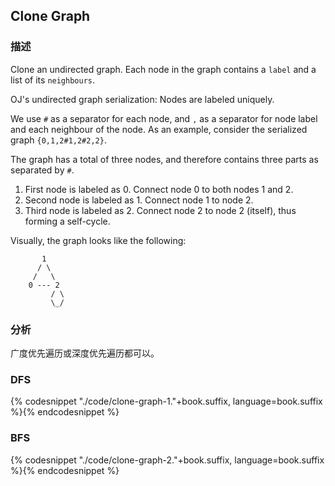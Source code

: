 ## Clone Graph


### 描述

Clone an undirected graph. Each node in the graph contains a `label` and a list of its `neighbours`.


OJ's undirected graph serialization:
Nodes are labeled uniquely.

We use `#` as a separator for each node, and `,` as a separator for node label and each neighbour of the node.
As an example, consider the serialized graph `{0,1,2#1,2#2,2}`.

The graph has a total of three nodes, and therefore contains three parts as separated by `#`.


1. First node is labeled as 0. Connect node 0 to both nodes 1 and 2.
1. Second node is labeled as 1. Connect node 1 to node 2.
1. Third node is labeled as 2. Connect node 2 to node 2 (itself), thus forming a self-cycle.

Visually, the graph looks like the following:

```
       1
      / \
     /   \
    0 --- 2
         / \
         \_/
```

### 分析

广度优先遍历或深度优先遍历都可以。


### DFS

{% codesnippet "./code/clone-graph-1."+book.suffix, language=book.suffix %}{% endcodesnippet %}


### BFS

{% codesnippet "./code/clone-graph-2."+book.suffix, language=book.suffix %}{% endcodesnippet %}
